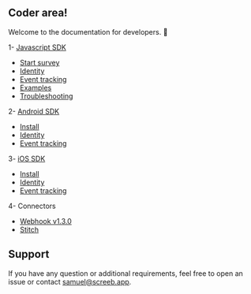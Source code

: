 ## Coder area!

Welcome to the documentation for developers. 👋

1- [Javascript SDK](https://github.com/ScreebApp/developers/wiki/Javascript-SDK-install)
  * [Start survey](https://github.com/ScreebApp/developers/wiki/Javascript-SDK-Start-survey)
  * [Identity](https://github.com/ScreebApp/developers/wiki/Javascript-SDK-Identity)
  * [Event tracking](https://github.com/ScreebApp/developers/wiki/Javascript-SDK-Event-tracking)
  * [Examples](https://github.com/ScreebApp/developers/wiki/Javascript-SDK-Examples)
  * [Troubleshooting](https://github.com/ScreebApp/developers/wiki/Javascript-SDK-Troubleshooting)

2- [Android SDK](https://github.com/ScreebApp/developers/wiki/Android-SDK-install)
  * [Install](https://github.com/ScreebApp/developers/wiki/Android-SDK-install)
  * [Identity](https://github.com/ScreebApp/developers/wiki/Android-SDK-Identity)
  * [Event tracking](https://github.com/ScreebApp/developers/wiki/Android-SDK-Event-tracking)

3- [iOS SDK](https://github.com/ScreebApp/developers/wiki/iOS-SDK-install)
  * [Install](https://github.com/ScreebApp/developers/wiki/iOS-SDK-install)
  * [Identity](https://github.com/ScreebApp/developers/wiki/iOS-SDK-Identity)
  * [Event tracking](https://github.com/ScreebApp/developers/wiki/iOS-SDK-Event-tracking)

4- Connectors
  * [Webhook v1.3.0](https://github.com/ScreebApp/developers/wiki/Webhook-v1.3.0)
  * [Stitch](https://github.com/ScreebApp/developers/wiki/Stitch)

## Support

If you have any question or additional requirements, feel free to open an issue or contact samuel@screeb.app.
